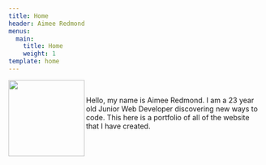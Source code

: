```yaml
---
title: Home
header: Aimee Redmond
menus:
  main:
    title: Home
    weight: 1
template: home
---
```

<img align="left" src="/images/aportraitsubmission.jpg" width="150" height="150"/>

<br CLEAR=”left”/>

Hello, my name is Aimee Redmond. I am a 23 year old Junior Web Developer discovering new ways to code. This here is a portfolio of all of the website that I have created.
